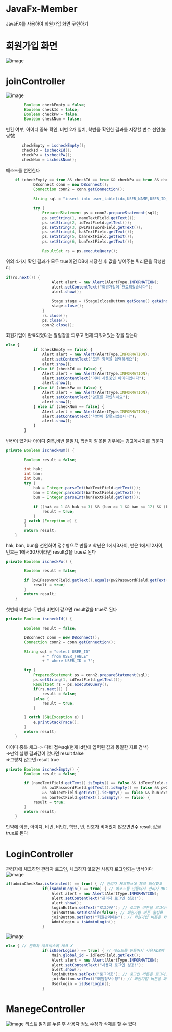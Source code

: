 # JavaFx-Member
JavaFX를 사용하여 회원가입 화면 구현하기
# 회원가입 화면
![image](https://github.com/leeyongha2006/JavaFx-Member/assets/126844590/5d42878c-40c7-499c-98ca-0735c06a6396)
# joinController
![image](https://github.com/leeyongha2006/JavaFx-Member/assets/126844590/2580c745-fccc-4909-b0c2-49770f0d15ec)

``` java
		Boolean checkEmpty = false;
		Boolean checkId = false;
		Boolean checkPw = false;
		Boolean checkNum = false;
```
 빈칸 여부, 아이디 중복 확인, 비번 2개 일치, 학번을 확인한 결과를 저장할 변수 선언(불링형)
 ``` java
		checkEmpty = ischeckEmpty();
		checkId = ischeckId();
		checkPw = ischeckPw();
		checkNum = ischeckNum();	
```
메소드를 선언한다
``` java
	if (checkEmpty == true && checkId == true && checkPw == true && checkNum == true) {
			DBconnect conn = new DBconnect();
			Connection conn2 = conn.getConnection();
			
			String sql = "insert into user_table(idx,USER_NAME,USER_ID,USER_PW,hak,BAN,bun)values(user_idx_pk.nextval, ? , ? , ? , ? , ? , ?)";
			
			try {
				PreparedStatement ps = conn2.prepareStatement(sql);
				ps.setString(1, nameTextField.getText());
				ps.setString(2, idTextField.getText());
				ps.setString(3, pw1PasswordField.getText());
				ps.setString(4, hakTextField.getText());
				ps.setString(5, banTextField.getText());
				ps.setString(6, bunTextField.getText());
				
				ResultSet rs = ps.executeQuery();
```
위의 4가지 확인 결과가 모두 true이면 DB에 저장한 후 값을 넣어주는 쿼리문을 작성한다
``` java
if(rs.next()) {
					Alert alert = new Alert(AlertType.INFORMATION);
					alert.setContentText("회원가입이 완료되었습니다");
					alert.show();
					
					Stage stage = (Stage)closeButton.getScene().getWindow();
					stage.close();
				}
				rs.close();
				ps.close();
				conn2.close();
```
회원가입이 완료되었다는 알림창을 띄우고 현재 띄워져있는 창을 닫는다 
``` javascript
else {
			if (checkEmpty == false) {
				Alert alert = new Alert(AlertType.INFORMATION);
				alert.setContentText("모든 항목을 입력하세요");
				alert.show();
			} else if (checkId == false) {
				Alert alert = new Alert(AlertType.INFORMATION);
				alert.setContentText("이미 사용중인 아이디입니다");
				alert.show();
			} else if (checkPw == false) {
				Alert alert = new Alert(AlertType.INFORMATION);
				alert.setContentText("암호를 확인하세요");
				alert.show();
			} else if (checkNum == false) {
				Alert alert = new Alert(AlertType.INFORMATION);
				alert.setContentText("학번이 잘못되었습니다");
				alert.show();
			}
		}
```
빈칸이 있거나 아이디 중복,비번 불일치, 학번이 잘못된 경우에는 경고메시지를 띄운다
``` java
private Boolean ischeckNum() {

		Boolean result = false;

		int hak;
		int ban;
		int bun;
		try {
			hak = Integer.parseInt(hakTextField.getText());
			ban = Integer.parseInt(banTextField.getText());
			bun = Integer.parseInt(bunTextField.getText());

			if ((hak >= 1 && hak <= 3) && (ban >= 1 && ban <= 12) && (bun >= 1 && bun <= 30)) {
				result = true;
			}
		} catch (Exception e) {
		}
		return result;
	}
```
hak, ban, bun을 선언하여 정수형으로 만들고  학년은 1에서3사이, 반은 1에서12사이, 번호는 1에서30사이라면 result값을 true로 된다
``` java
private Boolean ischeckPw() {

		Boolean result = false;

		if (pw1PasswordField.getText().equals(pw2PasswordField.getText())) {
			result = true;
		}
		return result;
	}
```
첫번째 비번과 두번째 비번이 같으면 result값을 true로 된다
``` java
private Boolean ischeckId() {

		Boolean result = false;

		DBconnect conn = new DBconnect();
		Connection conn2 = conn.getConnection();

		String sql = "select USER_ID" 
				+ " from USER_TABLE" 
				+ " where USER_ID = ?";

		try {
			PreparedStatement ps = conn2.prepareStatement(sql);
			ps.setString(1, idTextField.getText());
			ResultSet rs = ps.executeQuery();
			if(rs.next()) {
				result = false;
			}else {
				result = true;
			}

		} catch (SQLException e) {
			e.printStackTrace();
		}
		return result;
	}
```
아이디 중복 체크=> 디비 접속sql(현재 id칸에 입력된 값과 동일한 자료 검색)<br>
=>만약 실행 결과값이 있다면 result false<br>
=>그렇지 않으면 result true<br>
``` java
private Boolean ischeckEmpty() {
		Boolean result = false;

		if (nameTextField.getText().isEmpty() == false && idTextField.getText().isEmpty() == false
				&& pw1PasswordField.getText().isEmpty() == false && pw2PasswordField.getText().isEmpty() == false
				&& hakTextField.getText().isEmpty() == false && bunTextField.getText().isEmpty() == false
				&& banTextField.getText().isEmpty() == false) {
			result = true;
		}
		return result;
	}
```
만약에 이름, 아이디, 비번, 비번2, 학년, 반, 번호가 비어있지 않으면변수 result 값을 true로 된다

# LoginController
관리자에 체크하면 관리자 로그인, 체크하지 않으면 사용자 로그인되는 방식이다
![image](https://github.com/leeyongha2006/JavaFx-Member/assets/126844590/409f34ab-99e9-461e-96cc-cea3ae3c6551)
``` java
if(adminCheckBox.isSelected() == true) { // 관리자 체크박스에 체크 되어있고
				if(isAdminLogin() == true) { // 메소드를 만들어서 관리자 DB에 저장되어 있는 데이터와 입력받은 데이터를 비교하여 값이 true이라면
					Alert alert = new Alert(AlertType.INFORMATION);
					alert.setContentText("관리자 로그인 성공!");
					alert.show();
					loginButton.setText("로그아웃"); // 로그인 버튼을 로그아웃 버튼으로 전환
					joinButton.setDisable(false); // 회원가입 버튼 활성화
					joinButton.setText("회원관리메뉴"); // 회원가입 버튼을 회원관리메뉴로 전환
					Adminlogin = isAdminLogin();
				}
```
![image](https://github.com/leeyongha2006/JavaFx-Member/assets/126844590/9e5eb623-f5fb-4989-a5ee-526efb6d2410)

``` java
else { // 관리자 체크박스에 체크 X
				if(isUserLogin() == true) { // 메소드를 만들어서 사용자DB에 저장되어 있는 데이터와 입력받은 데이터를 비교하여 값이 true이라면
					Main.global_id = idTextField.getText();
					Alert alert = new Alert(AlertType.INFORMATION);
					alert.setContentText("사용자 로그인 성공!");
					alert.show();
					loginButton.setText("로그아웃"); // 로그인 버튼을 로그아웃 버튼으로 전환
					joinButton.setText("회원정보수정"); // 회원가입 버튼을 회원정보수정으로 전환
					Userlogin = isUserLogin(); 
				}
```
# ManegeController
![image](https://github.com/leeyongha2006/JavaFx-Member/assets/126844590/43b3cc57-c5c2-45ce-b482-abf4da0c8378)
리스트 읽기를 누른 후 사용자 정보 수정과 삭제를 할 수 있다
















